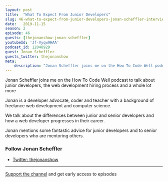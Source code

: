 ```yaml
---
layout: post
title:  "What To Expect From Junior Developers"
slug: 46-what-to-expect-from-junior-developers-jonan-scheffler-interview
date:   2019-11-15
season: 2
episode: 46
guests: [thejonanshow-jonan-scheffler]
youtubeId: 'Jf-Vyqw9HAA'
podcast_id: 12048929
guest: Jonan Scheffler
guests_twitter: thejonanshow
meta:
    description: "Jonan Scheffler joins me on the How To Code Well podcast to talk about junior developers, the web development hiring process and a whole lot more"
---
```

Jonan Scheffler joins me on the How To Code Well podcast to talk about junior developers, the web development hiring process and a whole lot more

Jonan is a developer advocate, coder and teacher with a background of freelance web development and computer science.

We talk about the differences between junior and senior developers and how  a web developer progresses in their career. 

Jonan mentions some fantastic advice for junior developers and to senior developers who are mentoring others.

### Follow Jonan Scheffler

- [Twitter: thejonanshow](https://twitter.com/thejonanshow)

-------------------------------

[Support the channel](https://www.patreon.com/howToCodeWell) and get early access to episodes
